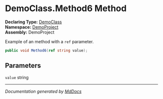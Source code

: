 ﻿<!--  
  <auto-generated>   
    The contents of this file were generated by a tool.  
    Changes to this file may be list if the file is regenerated  
  </auto-generated>   
-->

# DemoClass.Method6 Method

**Declaring Type:** [DemoClass](../index.md)  
**Namespace:** [DemoProject](../../index.md)  
**Assembly:** DemoProject

Example of an method with a `ref` parameter.

```csharp
public void Method6(ref string value);
```

## Parameters

`value`  string

___

*Documentation generated by [MdDocs](https://github.com/ap0llo/mddocs)*
